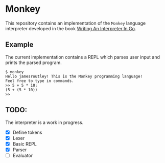 # Monkey

This repository contains an implementation of the `Monkey` language interpreter developed in the book [Writing An Interpreter In Go](https://interpreterbook.com/).

## Example

The current implementation contains a REPL which parses user input and prints the parsed program.

```
$ monkey
Hello jamesroutley! This is the Monkey programming language!
Feel free to type in commands.
>> 5 + 5 * 10;
(5 + (5 * 10))
>>
```

## TODO:

The interpreter is a work in progress.

- [x] Define tokens
- [x] Lexer
- [x] Basic REPL
- [x] Parser
- [ ] Evaluator
